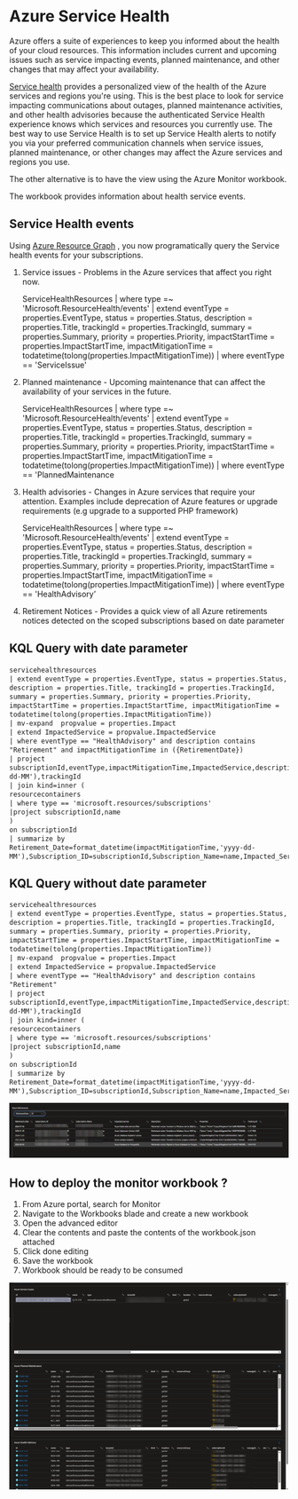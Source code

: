 Azure Service Health
====================

Azure offers a suite of experiences to keep you informed about the health of your cloud resources. This information includes current and upcoming issues such as service impacting events, planned maintenance, and other changes that may affect your availability.

[Service health](https://learn.microsoft.com/en-us/azure/service-health/overview) provides a personalized view of the health of the Azure services and regions you're using. This is the best place to look for service impacting communications about outages, planned maintenance activities, and other health advisories because the authenticated Service Health experience knows which services and resources you currently use. The best way to use Service Health is to set up Service Health alerts to notify you via your preferred communication channels when service issues, planned maintenance, or other changes may affect the Azure services and regions you use. 

The other alternative is to have the view using the Azure Monitor workbook.

The workbook provides information about health service events. 

Service Health events
---------------------

Using [Azure Resource Graph](https://learn.microsoft.com/en-us/azure/governance/resource-graph/overview) , you now programatically query the Service health events for your subscriptions.

1. Service issues - Problems in the Azure services that affect you right now.
    
    ServiceHealthResources
    | where type =~ 'Microsoft.ResourceHealth/events'
    | extend eventType = properties.EventType, status = properties.Status, description = properties.Title, trackingId = properties.TrackingId, summary = properties.Summary, priority = properties.Priority, impactStartTime = properties.ImpactStartTime, impactMitigationTime = todatetime(tolong(properties.ImpactMitigationTime))
    | where eventType == 'ServiceIssue'

2. Planned maintenance - Upcoming maintenance that can affect the availability of your services in the future.

    ServiceHealthResources
    | where type =~ 'Microsoft.ResourceHealth/events'
    | extend eventType = properties.EventType, status = properties.Status, description = properties.Title, trackingId = properties.TrackingId, summary = properties.Summary, priority = properties.Priority, impactStartTime = properties.ImpactStartTime, impactMitigationTime = todatetime(tolong(properties.ImpactMitigationTime))
    | where eventType == 'PlannedMaintenance

3. Health advisories - Changes in Azure services that require your attention. Examples include deprecation of Azure features or upgrade requirements (e.g upgrade to a supported PHP framework)

    ServiceHealthResources
    | where type =~ 'Microsoft.ResourceHealth/events'
    | extend eventType = properties.EventType, status = properties.Status, description = properties.Title, trackingId = properties.TrackingId, summary = properties.Summary, priority = properties.Priority, impactStartTime = properties.ImpactStartTime, impactMitigationTime = todatetime(tolong(properties.ImpactMitigationTime))
    | where eventType == 'HealthAdvisory’

4. Retirement Notices - Provides a quick view of all Azure retirements notices detected on the scoped subscriptions based on date parameter

KQL Query with date parameter
-----------------------------

    servicehealthresources
    | extend eventType = properties.EventType, status = properties.Status, description = properties.Title, trackingId = properties.TrackingId, summary = properties.Summary, priority = properties.Priority, impactStartTime = properties.ImpactStartTime, impactMitigationTime = todatetime(tolong(properties.ImpactMitigationTime))
    | mv-expand  propvalue = properties.Impact
    | extend ImpactedService = propvalue.ImpactedService
    | where eventType == "HealthAdvisory" and description contains "Retirement" and impactMitigationTime in ({RetirementDate})
    | project subscriptionId,eventType,impactMitigationTime,ImpactedService,description,properties,format_datetime(impactMitigationTime,'yyyy-dd-MM'),trackingId
    | join kind=inner (
    resourcecontainers
    | where type == 'microsoft.resources/subscriptions'
    |project subscriptionId,name
    ) 
    on subscriptionId
    | summarize by Retirement_Date=format_datetime(impactMitigationTime,'yyyy-dd-MM'),Subscription_ID=subscriptionId,Subscription_Name=name,Impacted_Service=tostring(ImpactedService),Description=tostring(description),Properties=tostring(properties),Tracking_ID=tostring(trackingId)

KQL Query without date parameter
--------------------------------

    servicehealthresources
    | extend eventType = properties.EventType, status = properties.Status, description = properties.Title, trackingId = properties.TrackingId, summary = properties.Summary, priority = properties.Priority, impactStartTime = properties.ImpactStartTime, impactMitigationTime = todatetime(tolong(properties.ImpactMitigationTime))
    | mv-expand  propvalue = properties.Impact
    | extend ImpactedService = propvalue.ImpactedService
    | where eventType == "HealthAdvisory" and description contains "Retirement"
    | project subscriptionId,eventType,impactMitigationTime,ImpactedService,description,properties,format_datetime(impactMitigationTime,'yyyy-dd-MM'),trackingId
    | join kind=inner (
    resourcecontainers
    | where type == 'microsoft.resources/subscriptions'
    |project subscriptionId,name
    ) 
    on subscriptionId
    | summarize by Retirement_Date=format_datetime(impactMitigationTime,'yyyy-dd-MM'),Subscription_ID=subscriptionId,Subscription_Name=name,Impacted_Service=tostring(ImpactedService),Description=tostring(description),Properties=tostring(properties),Tracking_ID=tostring(trackingId)  

![Sample screenshot of retirements](/ServiceHealth/retirements.png)

How to deploy the monitor workbook ?
------------------------------------

1. From Azure portal, search for Monitor
2. Navigate to the Workbooks blade and create a new workbook
3. Open the advanced editor
4. Clear the contents and paste the contents of the workbook.json attached
5. Click done editing 
6. Save the workbook
7. Workbook should be ready to be consumed 

![Workbook sample screenshot](/ServiceHealth/WorkbookScreenshot.png)